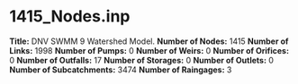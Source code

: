 # 1415_Nodes.inp
**Title:** DNV SWMM 9 Watershed Model.
**Number of Nodes:** 1415
**Number of Links:** 1998
**Number of Pumps:** 0
**Number of Weirs:** 0
**Number of Orifices:** 0
**Number of Outfalls:** 17
**Number of Storages:** 0
**Number of Outlets:** 0
**Number of Subcatchments:** 3474
**Number of Raingages:** 3
